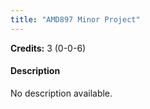 ```yaml
---
title: "AMD897 Minor Project"
---
```

**Credits:** 3 (0-0-6)

#### Description
No description available.